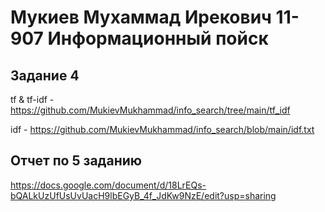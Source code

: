 # Мукиев Мухаммад Ирекович 11-907 Информационный пойск

## Задание 4

tf & tf-idf - https://github.com/MukievMukhammad/info_search/tree/main/tf_idf

idf - https://github.com/MukievMukhammad/info_search/blob/main/idf.txt

## Отчет по 5 заданию

https://docs.google.com/document/d/18LrEQs-bQALkUzUfUsUvUacH9lbEGyB_4f_JdKw9NzE/edit?usp=sharing
